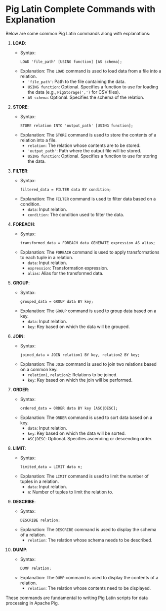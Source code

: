 # Pig Latin Complete Commands with Explanation

Below are some common Pig Latin commands along with explanations:

1. **LOAD**:
   - Syntax:
     ```piglatin
     LOAD 'file_path' [USING function] [AS schema];
     ```
   - Explanation:
     The `LOAD` command is used to load data from a file into a relation. 
     - `'file_path'`: Path to the file containing the data.
     - `USING function`: Optional. Specifies a function to use for loading the data (e.g., `PigStorage(',')` for CSV files).
     - `AS schema`: Optional. Specifies the schema of the relation.

2. **STORE**:
   - Syntax:
     ```piglatin
     STORE relation INTO 'output_path' [USING function];
     ```
   - Explanation:
     The `STORE` command is used to store the contents of a relation into a file.
     - `relation`: The relation whose contents are to be stored.
     - `'output_path'`: Path where the output file will be stored.
     - `USING function`: Optional. Specifies a function to use for storing the data.

3. **FILTER**:
   - Syntax:
     ```piglatin
     filtered_data = FILTER data BY condition;
     ```
   - Explanation:
     The `FILTER` command is used to filter data based on a condition.
     - `data`: Input relation.
     - `condition`: The condition used to filter the data.

4. **FOREACH**:
   - Syntax:
     ```piglatin
     transformed_data = FOREACH data GENERATE expression AS alias;
     ```
   - Explanation:
     The `FOREACH` command is used to apply transformations to each tuple in a relation.
     - `data`: Input relation.
     - `expression`: Transformation expression.
     - `alias`: Alias for the transformed data.

5. **GROUP**:
   - Syntax:
     ```piglatin
     grouped_data = GROUP data BY key;
     ```
   - Explanation:
     The `GROUP` command is used to group data based on a key.
     - `data`: Input relation.
     - `key`: Key based on which the data will be grouped.

6. **JOIN**:
   - Syntax:
     ```piglatin
     joined_data = JOIN relation1 BY key, relation2 BY key;
     ```
   - Explanation:
     The `JOIN` command is used to join two relations based on a common key.
     - `relation1`, `relation2`: Relations to be joined.
     - `key`: Key based on which the join will be performed.

7. **ORDER**:
   - Syntax:
     ```piglatin
     ordered_data = ORDER data BY key [ASC|DESC];
     ```
   - Explanation:
     The `ORDER` command is used to sort data based on a key.
     - `data`: Input relation.
     - `key`: Key based on which the data will be sorted.
     - `ASC|DESC`: Optional. Specifies ascending or descending order.

8. **LIMIT**:
   - Syntax:
     ```piglatin
     limited_data = LIMIT data n;
     ```
   - Explanation:
     The `LIMIT` command is used to limit the number of tuples in a relation.
     - `data`: Input relation.
     - `n`: Number of tuples to limit the relation to.

9. **DESCRIBE**:
   - Syntax:
     ```piglatin
     DESCRIBE relation;
     ```
   - Explanation:
     The `DESCRIBE` command is used to display the schema of a relation.
     - `relation`: The relation whose schema needs to be described.

10. **DUMP**:
    - Syntax:
      ```piglatin
      DUMP relation;
      ```
    - Explanation:
      The `DUMP` command is used to display the contents of a relation.
      - `relation`: The relation whose contents need to be displayed.

These commands are fundamental to writing Pig Latin scripts for data processing in Apache Pig.
